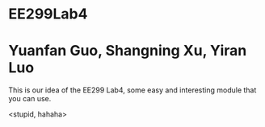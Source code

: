 # EE299Lab4
# Yuanfan Guo, Shangning Xu, Yiran Luo

This is our idea of the EE299 Lab4, some easy and interesting module that you can use.

<stupid, hahaha> 
